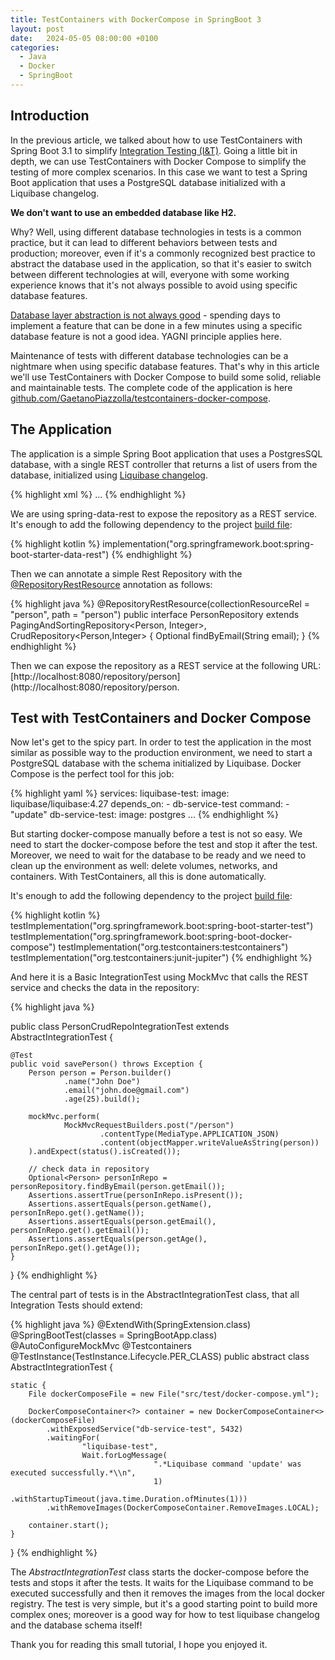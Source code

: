 ```yaml
---
title: TestContainers with DockerCompose in SpringBoot 3  
layout: post
date:   2024-05-05 08:00:00 +0100
categories:
  - Java
  - Docker
  - SpringBoot
---
```


## Introduction

In the previous article, we talked about how to use TestContainers with Spring Boot 3.1 to simplify [Integration Testing (I&T)](https://en.wikipedia.org/wiki/Integration_testing).
Going a little bit in depth, we can use TestContainers with Docker Compose to simplify the testing of more complex scenarios.
In this case we want to test a Spring Boot application that uses a PostgreSQL database initialized with a Liquibase changelog.

<b>We don't want to use an embedded database like H2.</b> 

Why? Well, using different database technologies in tests is a common practice, but it can lead to different behaviors 
between tests and production; moreover, even if it's a commonly recognized
best practice to abstract the database used in the application, so that it's easier to switch between different technologies at will, 
everyone with some working experience knows that it's not always possible to avoid using specific database features.


[Database layer abstraction is not always good](https://enterprisecraftsmanship.com/posts/should-you-abstract-database/) - spending days to implement a feature that can be done in a few minutes using a specific database feature is not a good idea. 
YAGNI principle applies here.


Maintenance of tests with different database technologies can be a nightmare when using specific database features.
That's why in this article we'll use TestContainers with Docker Compose to build some solid, reliable and maintainable tests.
The complete code of the application is here [github.com/GaetanoPiazzolla/testcontainers-docker-compose](https://github.com/GaetanoPiazzolla/springboot-testcontainers-docker-compose).

## The Application

The application is a simple Spring Boot application that uses a PostgresSQL database, 
with a single REST controller that returns a list of users from the database, 
initialized using [Liquibase changelog](https://github.com/GaetanoPiazzolla/springboot-testcontainers-docker-compose/blob/master/liquibase/changelog/db.changelog.xml).

{% highlight xml %}
<databaseChangeLog>
    <changeSet id="1" author="Gaetano">
        <sqlFile path="01_schema.sql"/>
    </changeSet>
    ...
</databaseChangeLog>
{% endhighlight %}


We are using spring-data-rest to expose the repository as a REST service. It's enough to add the following dependency to the project
[build file](https://github.com/GaetanoPiazzolla/springboot-testcontainers-docker-compose/blob/master/build.gradle.kts):

{% highlight kotlin %}
implementation("org.springframework.boot:spring-boot-starter-data-rest")
{% endhighlight %}

Then we can annotate a simple Rest Repository with the [@RepositoryRestResource](https://docs.spring.io/spring-data/rest/docs/current/api/org/springframework/data/rest/core/annotation/RepositoryRestResource.html) 
annotation as follows:

{% highlight java %}
@RepositoryRestResource(collectionResourceRel = "person", path = "person")
public interface PersonRepository extends PagingAndSortingRepository<Person, Integer>, CrudRepository<Person,Integer> {
    Optional<Person> findByEmail(String email);
}
{% endhighlight %}

Then we can expose the repository as a REST service at the following URL: [http://localhost:8080/repository/person](http://localhost:8080/repository/person. 

## Test with TestContainers and Docker Compose
Now let's get to the spicy part. In order to test the application in the most similar as possible way to the production environment, 
we need to start a PostgreSQL database with the schema initialized by Liquibase.
Docker Compose is the perfect tool for this job:

{% highlight yaml %}
services:
    liquibase-test:
        image: liquibase/liquibase:4.27
        depends_on:
        - db-service-test
        command:
        - "update"
    db-service-test:
        image: postgres
...
{% endhighlight %}

But starting docker-compose manually before a test is not so easy. We need to start the docker-compose before the test and stop it after the test.
Moreover, we need to wait for the database to be ready and we need to clean up the environment as well:
delete volumes, networks, and containers. With TestContainers, all this is done automatically. 

It's enough to add the following dependency to the project 
[build file](https://github.com/GaetanoPiazzolla/springboot-testcontainers-docker-compose/blob/master/build.gradle.kts):

{% highlight kotlin %}
testImplementation("org.springframework.boot:spring-boot-starter-test")
testImplementation("org.springframework.boot:spring-boot-docker-compose")
testImplementation("org.testcontainers:testcontainers")
testImplementation("org.testcontainers:junit-jupiter")
{% endhighlight %}

And here it is a Basic IntegrationTest using MockMvc that calls the REST service and checks the data in the repository:

{% highlight java %}

public class PersonCrudRepoIntegrationTest extends AbstractIntegrationTest {

    @Test
    public void savePerson() throws Exception {
        Person person = Person.builder()
                .name("John Doe")
                .email("john.doe@gmail.com")
                .age(25).build();

        mockMvc.perform(
                MockMvcRequestBuilders.post("/person")
                        .contentType(MediaType.APPLICATION_JSON)
                        .content(objectMapper.writeValueAsString(person))
        ).andExpect(status().isCreated());

        // check data in repository
        Optional<Person> personInRepo = personRepository.findByEmail(person.getEmail());
        Assertions.assertTrue(personInRepo.isPresent());
        Assertions.assertEquals(person.getName(), personInRepo.get().getName());
        Assertions.assertEquals(person.getEmail(), personInRepo.get().getEmail());
        Assertions.assertEquals(person.getAge(), personInRepo.get().getAge());
    }
}
{% endhighlight %}

The central part of tests is in the AbstractIntegrationTest class, that all Integration Tests should extend:

{% highlight java %}
@ExtendWith(SpringExtension.class)
@SpringBootTest(classes = SpringBootApp.class)
@AutoConfigureMockMvc
@Testcontainers
@TestInstance(TestInstance.Lifecycle.PER_CLASS)
public abstract class AbstractIntegrationTest {

    static {
        File dockerComposeFile = new File("src/test/docker-compose.yml");
        
        DockerComposeContainer<?> container = new DockerComposeContainer<>(dockerComposeFile)
            .withExposedService("db-service-test", 5432)
            .waitingFor(
                    "liquibase-test",
                    Wait.forLogMessage(
                                    ".*Liquibase command 'update' was executed successfully.*\\n",
                                    1)
                            .withStartupTimeout(java.time.Duration.ofMinutes(1)))
            .withRemoveImages(DockerComposeContainer.RemoveImages.LOCAL);

        container.start();
    }
}
{% endhighlight %}

The _AbstractIntegrationTest_ class starts the docker-compose before the tests and stops it after the tests.
It waits for the Liquibase command to be executed successfully and then it removes the images from the local docker registry.
The test is very simple, but it's a good starting point to build more complex ones; moreover is a good way 
for how to test liquibase changelog and the database schema itself!


Thank you for reading this small tutorial, I hope you enjoyed it. 
